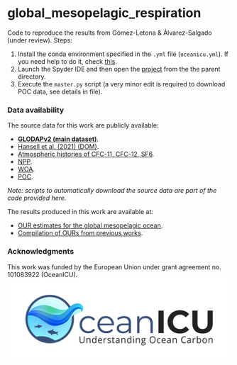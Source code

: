 # global_mesopelagic_respiration
Code to reproduce the results from Gómez-Letona &amp; Álvarez-Salgado (under review). Steps:

1. Install the conda environment specified in the `.yml` file (`oceanicu.yml`). If you need help to do it, check [this](https://docs.conda.io/projects/conda/en/latest/user-guide/tasks/manage-environments.html#creating-an-environment-from-an-environment-yml-file).
2. Launch the Spyder IDE and then open the [project](https://docs.spyder-ide.org/current/panes/projects.html) from the the parent directory.
3. Execute the `master.py` script (a very minor edit is required to download POC data, see details in file).

### Data availability
The source data for this work are publicly available:
-  [**GLODAPv2 (main dataset)**](https://glodap.info/index.php/merged-and-adjusted-data-product-v2-2023/).
-  [Hansell et al. (2021) (DOM)](https://www.ncei.noaa.gov/access/metadata/landing-page/bin/iso?id=gov.noaa.nodc:0227166).
-  [Atmospheric histories of CFC-11, CFC-12, SF6](https://www.ncei.noaa.gov/access/metadata/landing-page/bin/iso?id=gov.noaa.nodc:0164584).
-  [NPP](http://orca.science.oregonstate.edu/npp_products.php).
-  [WOA](https://www.ncei.noaa.gov/access/world-ocean-atlas-2023/bin/woa23.pl).
-  [POC](https://data.marine.copernicus.eu/product/MULTIOBS_GLO_BIO_BGC_3D_REP_015_010/description).

*Note: scripts to automatically download the source data are part of the code provided here.*

The results produced in this work are available at:
-  [OUR estimates for the global mesopelagic ocean]().
-  [Compilation of OURs from previous works]().

### Acknowledgments
This work was funded by the European Union under grant agreement no. 101083922 (OceanICU).
![Ocean-ICU_logo](https://github.com/markeletona/global_mesopelagic_respiration/blob/main/OceanICU_logo_1.4.png)


